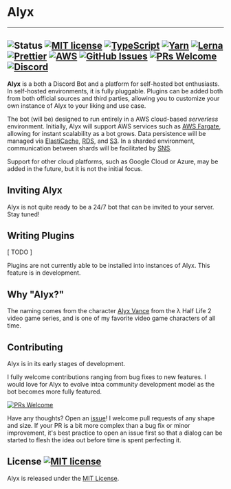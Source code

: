 # Alyx

-----------------------------
![Status](https://img.shields.io/badge/status-experimental-important?style=flat-square)
[![MIT license](https://img.shields.io/badge/License-MIT-yellow.svg?style=flat-square)](https://seputaes.mit-license.org/)
[![TypeScript](https://img.shields.io/badge/%3C%2F%3E-TypeScript-%230074c1.svg?style=flat-square)](https://www.typescriptlang.org/)
[![Yarn](https://img.shields.io/badge/packaged%20by-yarn-2c8ebb.svg?style=flat-square&logo=yarn)](https://yarnpkg.com/)
[![Lerna](https://img.shields.io/badge/managed%20with-lerna-cc00ff.svg?style=flat-square)](https://lerna.js.org/)
[![Prettier](https://img.shields.io/badge/code%20style-prettier-f8bc45.svg?style=flat-square&logo=prettier)](https://prettier.io/)
[![AWS](https://img.shields.io/badge/powered%20by-aws-ff9900.svg?style=flat-square&logo=amazon%20aws)](https://aws.amazon.com/)
[![GitHub Issues](https://img.shields.io/github/issues/Seputaes/alyx.svg?style=flat-square&logo=github)](https://GitHub.com/seputaes/alyx/issues/)
[![PRs Welcome](https://img.shields.io/badge/PRs-welcome-brightgreen.svg?style=flat-square&logo=github)](http://makeapullrequest.com)
[![Discord](https://img.shields.io/discord/481539443170344961?label=Discord&style=flat-square&logo=discord)](https://sep.gg/discord)
-----------------------------

**Alyx** is a both a Discord Bot and a platform for self-hosted bot enthusiasts. In self-hosted
environments, it is fully pluggable. Plugins can be added both from both official sources and
third parties, allowing you to customize your own instance of Alyx to your liking and use case.

The bot (will be) designed to run entirely in a AWS cloud-based _serverless_ environment. Initially,
Alyx will support AWS services such as [AWS Fargate](https://aws.amazon.com/fargate/),
allowing for instant scalability as a bot grows. Data persistence will be managed via
[ElastiCache](https://aws.amazon.com/elasticache/), [RDS](https://aws.amazon.com/rds/),
and [S3](https://aws.amazon.com/elasticache/). In a sharded environment, communication between
shards will be facilitated by [SNS](https://aws.amazon.com/sns/).

Support for other cloud platforms, such as Google Cloud or Azure, may be added in the future,
but it is not the initial focus.

## Inviting Alyx

Alyx is not quite ready to be a 24/7 bot that can be invited to your server. Stay tuned!

## Writing Plugins

[ TODO ]

Plugins are not currently able to be installed into instances of Alyx. This feature is in
development.

## Why "Alyx?"

The naming comes from the character [Alyx Vance](https://en.wikipedia.org/wiki/Alyx_Vance)
from the λ Half Life 2 video game series, and is one of my favorite video game characters of all
time.

## Contributing
Alyx is in its early stages of development.

I fully welcome contributions ranging from bug fixes to new features. I would love for Alyx to evolve
intoa community development model as the bot becomes more fully featured.

[![PRs Welcome](https://img.shields.io/badge/PRs-welcome-brightgreen.svg?style=flat-square&logo=github)](http://makeapullrequest.com)

Have any thoughts? Open an [issue](https://github.com/seputaes/alyx/issues)! I welcome pull requests
of any shape and size.  If your PR is a bit more complex than a bug fix or minor improvement,
it's best practice to open an issue first so that a dialog can be started to flesh the idea out
before time is spent perfecting it.

## License [![MIT license](https://img.shields.io/badge/License-MIT-yellow.svg?style=flat-square)](https://github.com/Seputaes/alyx/blob/master/LICENSE)

Alyx is released under the [MIT License](https://github.com/Seputaes/alyx/blob/master/LICENSE).
